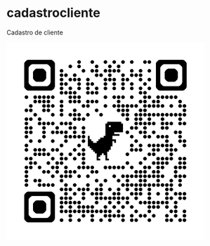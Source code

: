 # cadastrocliente
Cadastro de cliente


![](https://github.com/vitorapassos/cadastrocliente/blob/main/img/qrcode-cadastro-cliente.png?raw=true)
